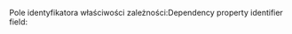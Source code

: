 <span data-ttu-id="95964-101">Pole identyfikatora właściwości zależności:</span><span class="sxs-lookup"><span data-stu-id="95964-101">Dependency property identifier field:</span></span>